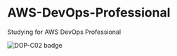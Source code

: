 # AWS-DevOps-Professional
Studying for AWS DevOps Professional


![DOP-C02 badge](https://github.com/user-attachments/assets/bdc1e115-edd8-4629-a90d-074cab58faf5)

